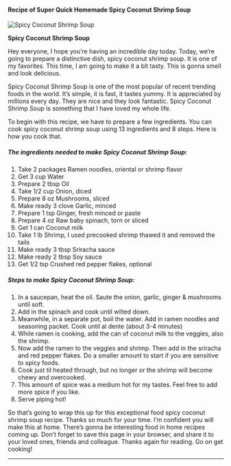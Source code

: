             

#### Recipe of Super Quick Homemade Spicy Coconut Shrimp Soup

![Spicy Coconut Shrimp Soup](https://img-global.cpcdn.com/recipes/4556654709309440/751x532cq70/spicy-coconut-shrimp-soup-recipe-main-photo.jpg)

**Spicy Coconut Shrimp Soup**

Hey everyone, I hope you’re having an incredible day today. Today, we’re going to prepare a distinctive dish, spicy coconut shrimp soup. It is one of my favorites. This time, I am going to make it a bit tasty. This is gonna smell and look delicious.

Spicy Coconut Shrimp Soup is one of the most popular of recent trending foods in the world. It’s simple, it is fast, it tastes yummy. It is appreciated by millions every day. They are nice and they look fantastic. Spicy Coconut Shrimp Soup is something that I have loved my whole life.

To begin with this recipe, we have to prepare a few ingredients. You can cook spicy coconut shrimp soup using 13 ingredients and 8 steps. Here is how you cook that.

##### The ingredients needed to make Spicy Coconut Shrimp Soup:

1.  Take 2 packages Ramen noodles, oriental or shrimp flavor
2.  Get 3 cup Water
3.  Prepare 2 tbsp Oil
4.  Take 1/2 cup Onion, diced
5.  Prepare 8 oz Mushrooms, sliced
6.  Make ready 3 clove Garlic, minced
7.  Prepare 1 tsp Ginger, fresh minced or paste
8.  Prepare 4 oz Raw baby spinach, torn or sliced
9.  Get 1 can Coconut milk
10.  Take 1 lb Shrimp, I used precooked shrimp thawed it and removed the tails
11.  Make ready 3 tbsp Sriracha sauce
12.  Make ready 2 tbsp Soy sauce
13.  Get 1/2 tsp Crushed red pepper flakes, optional

##### Steps to make Spicy Coconut Shrimp Soup:

1.  In a saucepan, heat the oil. Saute the onion, garlic, ginger & mushrooms until soft.
2.  Add in the spinach and cook until wilted down.
3.  Meanwhile, in a separate pot, boil the water. Add in ramen noodles and seasoning packet. Cook until al dente (about 3-4 minutes)
4.  While ramen is cooking, add the can of coconut milk to the veggies, also the shrimp.
5.  Now add the ramen to the veggies and shrimp. Then add in the sriracha and red pepper flakes. Do a smaller amount to start if you are sensitive to spicy foods.
6.  Cook just til heated through, but no longer or the shrimp will become chewy and overcooked.
7.  This amount of spice was a medium hot for my tastes. Feel free to add more spice if you like.
8.  Serve piping hot!

So that’s going to wrap this up for this exceptional food spicy coconut shrimp soup recipe. Thanks so much for your time. I’m confident you will make this at home. There’s gonna be interesting food in home recipes coming up. Don’t forget to save this page in your browser, and share it to your loved ones, friends and colleague. Thanks again for reading. Go on get cooking!

* * *